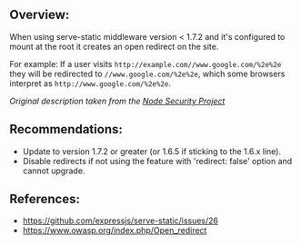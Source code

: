 ## Overview:

When using serve-static middleware version < 1.7.2 and it's configured to mount at the root it creates an open redirect on the site.

For example:
If a user visits `http://example.com//www.google.com/%2e%2e` they will be redirected to `//www.google.com/%2e%2e`, which some browsers interpret as `http://www.google.com/%2e%2e`.

_Original description taken from the [Node Security Project](https://nodesecurity.io/)_

## Recommendations:

  * Update to version 1.7.2 or greater (or 1.6.5 if sticking to the 1.6.x line).
  * Disable redirects if not using the feature with 'redirect: false' option and cannot upgrade.

## References:
- https://github.com/expressjs/serve-static/issues/26
- https://www.owasp.org/index.php/Open_redirect
